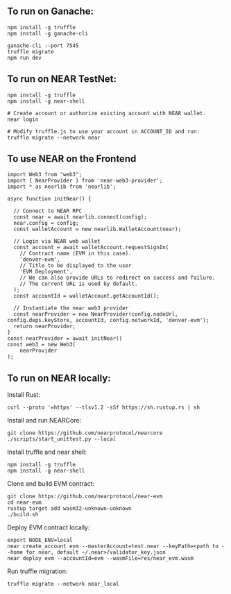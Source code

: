 ## To run on Ganache:

```
npm install -g truffle
npm install -g ganache-cli

ganache-cli --port 7545
truffle migrate 
npm run dev
```

## To run on NEAR TestNet:

```
npm install -g truffle
npm install -g near-shell

# Create account or authorize existing account with NEAR wallet.
near login

# Modify truffle.js to use your account in ACCOUNT_ID and run:
truffle migrate --network near
```

## To use NEAR on the Frontend
```
import Web3 from "web3";
import { NearProvider } from 'near-web3-provider';
import * as nearlib from 'nearlib';

async function initNear() {

  // Connect to NEAR RPC
  const near = await nearlib.connect(config);
  near.config = config;
  const walletAccount = new nearlib.WalletAccount(near);

  // Login via NEAR web wallet
  const account = await walletAccount.requestSignIn(
    // Contract name (EVM in this case).
    'denver-evm',
    // Title to be displayed to the user
    'EVM Deployment',
    // We can also provide URLs to redirect on success and failure.
    // The current URL is used by default.
  );
  const accountId = walletAccount.getAccountId();

  // Instantiate the near web3 provider
  const nearProvider = new NearProvider(config.nodeUrl, config.deps.keyStore, accountId, config.networkId, 'denver-evm');
  return nearProvider;
}
const nearProvider = await initNear()
const web3 = new Web3(
    nearProvider
);

```


## To run on NEAR locally:

Install Rust:
```
curl --proto '=https' --tlsv1.2 -sSf https://sh.rustup.rs | sh
```

Install and run NEARCore:
```
git clone https://github.com/nearprotocol/nearcore
./scripts/start_unittest.py --local
```

Install truffle and near shell:
```
npm install -g truffle
npm install -g near-shell
```

Clone and build EVM contract:
```
git clone https://github.com/nearprotocol/near-evm
cd near-evm
rustup target add wasm32-unknown-unknown
./build.sh
```

Deploy EVM contract locally:
```
export NODE_ENV=local
near create_account evm --masterAccount=test.near --keyPath=<path to --home for near, default ~/.near>/validator_key.json
near deploy evm --accountId=evm --wasmFile=res/near_evm.wasm
```

Run truffle migration:
```
truffle migrate --network near_local
```

